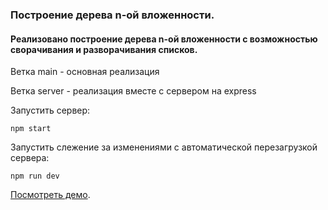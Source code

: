 ### Построение дерева n-ой вложенности.
#### Реализовано построение дерева n-ой вложенности с возможностью сворачивания и разворачивания списков.

Ветка main - основная реализация

Ветка server - реализация вместе с сервером на express

Запустить сервер: 

```npm start```

Запустить слежение за изменениями с автоматической перезагрузкой сервера:

``` npm run dev ```


[Посмотреть демо](https://tree-builder.netlify.app/).